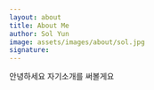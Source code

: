 ```yaml
---
layout: about
title: About Me
author: Sol Yun
image: assets/images/about/sol.jpg
signature: 
---
```


안녕하세요
자기소개를 써볼게요